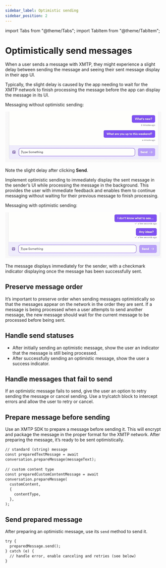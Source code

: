 ```yaml
---
sidebar_label: Optimistic sending
sidebar_position: 2
---
```


import Tabs from "@theme/Tabs";
import TabItem from "@theme/TabItem";

# Optimistically send messages

When a user sends a message with XMTP, they might experience a slight delay between sending the message and seeing their sent message display in their app UI.

Typically, the slight delay is caused by the app needing to wait for the XMTP network to finish processing the message before the app can display the message in its UI.

Messaging without optimistic sending:

![Messaging without optimistic sending. Note the slight delay after clicking Send.](../img/without-opt-sending.gif)

Note the slight delay after clicking **Send**.

Implement optimistic sending to immediately display the sent message in the sender’s UI while processing the message in the background. This provides the user with immediate feedback and enables them to continue messaging without waiting for their previous message to finish processing.

Messaging with optimistic sending:

![Messaging with optimistic sending. The message displays immediately for the sender, with a checkmark indicator displaying once the message has been successfully sent.](../img/with-opt-sending.gif)

The message displays immediately for the sender, with a checkmark indicator displaying once the message has been successfully sent.

## Preserve message order

It’s important to preserve order when sending messages optimistically so that the messages appear on the network in the order they are sent. If a message is being processed when a user attempts to send another message, the new message should wait for the current message to be processed before being sent.

## Handle send statuses

- After initially sending an optimistic message, show the user an indicator that the message is still being processed.
- After successfully sending an optimistic message, show the user a success indicator.

## Handle messages that fail to send

If an optimistic message fails to send, give the user an option to retry sending the message or cancel sending. Use a try/catch block to intercept errors and allow the user to retry or cancel.

## Prepare message before sending

Use an XMTP SDK to prepare a message before sending it. This will encrypt and package the message in the proper format for the XMTP network. After preparing the message, it’s ready to be sent optimistically.

<Tabs groupId="sdk-langs">
<TabItem value="js" label="JavaScript"  attributes={{className: "js_tab"}}>

```tsx
// standard (string) message
const preparedTextMessage = await conversation.prepareMessage(messageText);

// custom content type
const preparedCustomContentMessage = await conversation.prepareMessage(
  customContent,
  {
    contentType,
  },
);
```

</TabItem>
</Tabs>

## Send prepared message

After preparing an optimistic message, use its `send` method to send it.

<Tabs groupId="sdk-langs">
<TabItem value="js" label="JavaScript"  attributes={{className: "js_tab"}}>

```tsx
try {
  preparedMessage.send();
} catch (e) {
  // handle error, enable canceling and retries (see below)
}
```

</TabItem>
</Tabs>

